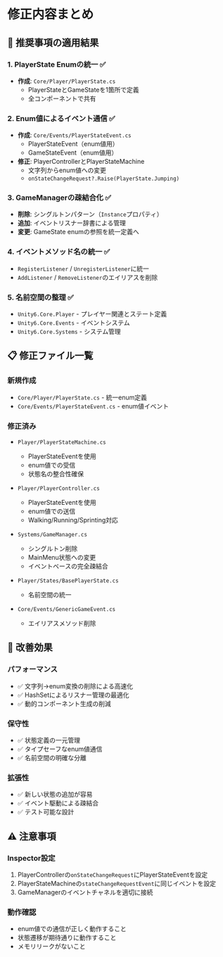 # 修正内容まとめ

## 🎯 推奨事項の適用結果

### 1. **PlayerState Enumの統一** ✅
- **作成**: `Core/Player/PlayerState.cs`
  - PlayerStateとGameStateを1箇所で定義
  - 全コンポーネントで共有

### 2. **Enum値によるイベント通信** ✅
- **作成**: `Core/Events/PlayerStateEvent.cs`
  - PlayerStateEvent（enum値用）
  - GameStateEvent（enum値用）
- **修正**: PlayerControllerとPlayerStateMachine
  - 文字列からenum値への変更
  - `onStateChangeRequest?.Raise(PlayerState.Jumping)`

### 3. **GameManagerの疎結合化** ✅
- **削除**: シングルトンパターン（`Instance`プロパティ）
- **追加**: イベントリスナー辞書による管理
- **変更**: GameState enumの参照を統一定義へ

### 4. **イベントメソッド名の統一** ✅
- `RegisterListener` / `UnregisterListener`に統一
- `AddListener` / `RemoveListener`のエイリアスを削除

### 5. **名前空間の整理** ✅
- `Unity6.Core.Player` - プレイヤー関連とステート定義
- `Unity6.Core.Events` - イベントシステム
- `Unity6.Core.Systems` - システム管理

## 📋 修正ファイル一覧

### 新規作成
- `Core/Player/PlayerState.cs` - 統一enum定義
- `Core/Events/PlayerStateEvent.cs` - enum値イベント

### 修正済み
- `Player/PlayerStateMachine.cs`
  - PlayerStateEventを使用
  - enum値での受信
  - 状態名の整合性確保

- `Player/PlayerController.cs`
  - PlayerStateEventを使用
  - enum値での送信
  - Walking/Running/Sprinting対応

- `Systems/GameManager.cs`
  - シングルトン削除
  - MainMenu状態への変更
  - イベントベースの完全疎結合

- `Player/States/BasePlayerState.cs`
  - 名前空間の統一

- `Core/Events/GenericGameEvent.cs`
  - エイリアスメソッド削除

## 🚀 改善効果

### パフォーマンス
- ✅ 文字列→enum変換の削除による高速化
- ✅ HashSetによるリスナー管理の最適化
- ✅ 動的コンポーネント生成の削減

### 保守性
- ✅ 状態定義の一元管理
- ✅ タイプセーフなenum値通信
- ✅ 名前空間の明確な分離

### 拡張性
- ✅ 新しい状態の追加が容易
- ✅ イベント駆動による疎結合
- ✅ テスト可能な設計

## ⚠️ 注意事項

### Inspector設定
1. PlayerControllerの`onStateChangeRequest`にPlayerStateEventを設定
2. PlayerStateMachineの`stateChangeRequestEvent`に同じイベントを設定
3. GameManagerのイベントチャネルを適切に接続

### 動作確認
- enum値での通信が正しく動作すること
- 状態遷移が期待通りに動作すること
- メモリリークがないこと